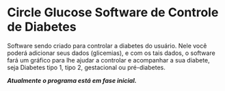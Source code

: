 # Circle Glucose Software de Controle de Diabetes

Software sendo criado para controlar a diabetes do usuário. Nele você poderá adicionar seus dados (glicemias), e com os tais dados, o software fará um gráfico para lhe ajudar a controlar e acompanhar a sua diabete, seja Diabetes tipo 1, tipo 2, gestacional ou pré-diabetes.

***Atualmente o programa está em fase inicial.***
